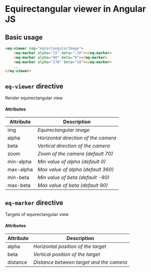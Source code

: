 # Equirectangular viewer in Angular JS

## Basic usage

```html
<eq-viewer img="eqrectangularImage">
	<eq-marker alpha="15" beta="-10"></eq-marker>
	<eq-marker alpha="90" beta="0"></eq-marker>
	<eq-marker alpha="270" beta="10"></eq-marker>
	..
</eq-viewer>
```

## `eq-viewer` directive

Render equirectangular view

#### Attributes

Attribute | Description
----------|-------------
img | *Equirectangular image*
alpha | *Horizontal direction of the camera*
beta | *Vertical direction of the camera*
zoom | *Zoom of the camera (default 70)*
min-alpha | *Min value of alpha (default 0)*
max-alpha | *Max value of alpha (default 360)*
min-beta | *Min value of beta (default -90)*
max-beta | *Max value of beta (default 90)*

## `eq-marker` directive

Targets of equirectangular view

#### Attributes

Attribute | Description
----------|-------------
alpha | *Horizontal position of the target*
beta | *Vertical position of the target*
distance | *Distance between target and the camera*

